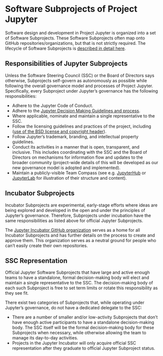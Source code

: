 # Software Subprojects of Project Jupyter

Software design and development in Project Jupyter is organized into a set of Software Subprojects. These Software Subprojects often map onto GitHub repositories/organizations, but that is not strictly required. The lifecycle of Software Subprojects is [described in detail here](newsubprojects.md).

## Responsibilities of Jupyter Subprojects

Unless the Software Steering Council (SSC) or the Board of Directors says otherwise, Subprojects self-govern as autonomously as possible while following the overall governance model and processes of Project Jupyter. Specifically, every Subproject under Jupyter’s governance has the following responsibilities:

- Adhere to the Jupyter Code of Conduct.
- Adhere to the [Jupyter Decision Making Guidelines and process](decision_making.md).
- Where applicable, nominate and maintain a single representative to the SSC.
- Follow the licensing guidelines and practices of the project, including ([use of the BSD license and copyright header](projectlicense.md)).
- Follow Jupyter’s trademark, branding, and intellectual property guidelines.
- Conduct its activities in a manner that is open, transparent, and inclusive. This includes coordinating with the SSC and the Board of Directors on mechanisms for information flow and updates to the broader community (project-wide details of this will be developed as our new governance model is adopted and implemented).
- Maintain a publicly-visible Team Compass (see e.g. [JupyterHub](https://github.com/jupyterhub/team-compass) or [JupyterLab](https://github.com/jupyterlab/team-compass) for illustration of their structure and content).

## Incubator Subprojects

Incubator Subprojects are experimental, early-stage efforts where ideas are being explored and developed in the open and under the principles of Jupyter’s governance.  Therefore, Subprojects under incubation have the same responsibilities as listed above for official Jupyter Subprojects.

The [Jupyter Incubator GitHub organization](https://github.com/jupyter-incubator) serves as a home for all Incubator Subprojects and has further details on the process to create and approve them. This organization serves as a neutral ground for people who can’t easily create their own repositories.

## SSC Representation

Official Jupyter Software Subprojects that have large and active enough teams to have a standalone, formal decision-making body will elect and maintain a single representative to the SSC. The decision-making body of each such Subproject is free to set term limits or rotate this responsibility as they see fit.

There exist two categories of Subprojects that, while operating under Jupyter’s governance, do not have a dedicated delegate to the SSC:

- There are a number of smaller and/or low-activity Subprojects that don’t have enough active participants to have a standalone decision-making body. The SSC itself will be the formal decision-making body for these Subprojects when necessary, while otherwise allowing the team to manage its day-to-day activities.
- Projects in the Jupyter Incubator will only acquire official SSC representation after they graduate to official Jupyter Subproject status.
